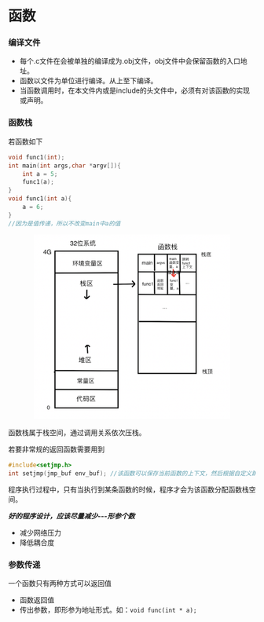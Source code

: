 # 函数

### 编译文件

- 每个.c文件在会被单独的编译成为.obj文件，obj文件中会保留函数的入口地址。
- 函数以文件为单位进行编译。从上至下编译。
- 当函数调用时，在本文件内或是include的头文件中，必须有对该函数的实现或声明。

### 函数栈

若函数如下

```c++
void func1(int);
int main(int args,char *argv[]){
    int a = 5;
    func1(a);
}
void func1(int a){
    a = 6;
}
//因为是值传递，所以不改变main中a的值
```

<div align="middle">

<img src="./images/stack1.png" width=400>

</div>

函数栈属于栈空间，通过调用关系依次压栈。

若要非常规的返回函数需要用到

```c++
#include<setjmp.h>
int setjmp(jmp_buf env_buf); //该函数可以保存当前函数的上下文，然后根据自定义跳转函数。类似于函数栈级别的 goto语句。
```

程序执行过程中，只有当执行到某条函数的时候，程序才会为该函数分配函数栈空间。

***好的程序设计，应该尽量减少---形参个数***

- 减少网络压力
- 降低耦合度

### 参数传递

一个函数只有两种方式可以返回值

- 函数返回值
- 传出参数，即形参为地址形式。如：```void func(int * a);```